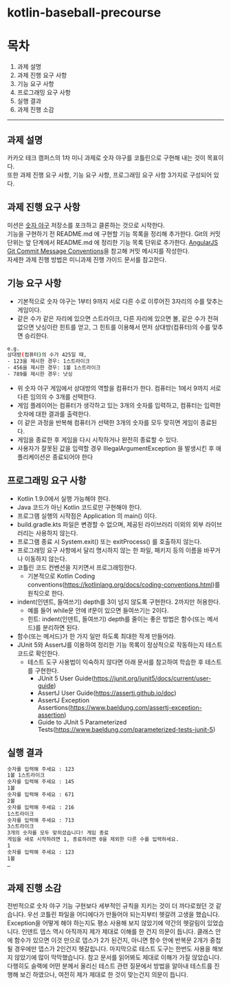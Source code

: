 # kotlin-baseball-precourse
# 목차
1. 과제 설명
2. 과제 진행 요구 사항
3. 기능 요구 사항  
4. 프로그래밍 요구 사항 
5. 실행 결과  
6. 과제 진행 소감  
***  

## 과제 설명     
카카오 테크 캠퍼스의 1차 미니 과제로 숫자 야구를 코틀린으로 구현해 내는 것이 목표이다.  
또한 과제 진행 요구 사항, 기능 요구 사항, 프로그래밍 요구 사항 3가지로 구성되어 있다.  

## 과제 진행 요구 사항  
미션은 [숫자 야구](https://github.com/next-step/kotlin-baseball-precourse/tree/main) 저장소를 포크하고 클론하는 것으로 시작한다.  
기능을 구현하기 전 README.md 에 구현할 기능 목록을 정리해 추가한다.
Git의 커밋 단위는 앞 단계에서 README.md 에 정리한 기능 목록 단위로 추가한다.
[AngularJS Git Commit Message Conventions](https://gist.github.com/stephenparish/9941e89d80e2bc58a153)을 참고해 커밋 메시지를 작성한다.  
자세한 과제 진행 방법은 미니과제 진행 가이드 문서를 참고한다.  

## 기능 요구 사항  
- 기본적으로 숫자 야구는 1부터 9까지 서로 다른 수로 이루어진 3자리의 수를 맞추는 게임이다.
- 같은 수가 같은 자리에 있으면 스트라이크, 다른 자리에 있으면 볼, 같은 수가 전혀 없으면 낫싱이란 힌트를 얻고, 그 힌트를 이용해서 먼저 상대방(컴퓨터)의
  수를 맞추면 승리한다.
```bash
e.g.
상대방(컴퓨터)의 수가 425일 때,
- 123을 제시한 경우: 1스트라이크
- 456을 제시한 경우: 1볼 1스트라이크
- 789를 제시한 경우: 낫싱
```
- 위 숫자 야구 게임에서 상대방의 역할을 컴퓨터가 한다. 컴퓨터는 1에서 9까지 서로 다른 임의의 수 3개를 선택한다. 
- 게임 플레이어는 컴퓨터가 생각하고 있는 3개의 숫자를 입력하고, 컴퓨터는 입력한 숫자에 대한 결과를 출력한다.
- 이 같은 과정을 반복해 컴퓨터가 선택한 3개의 숫자를 모두 맞히면 게임이 종료된다.
- 게임을 종료한 후 게임을 다시 시작하거나 완전히 종료할 수 있다.
- 사용자가 잘못된 값을 입력할 경우 IllegalArgumentException 을 발생시킨 후 애플리케이션은 종료되어야 한다

## 프로그래밍 요구 사항  
- Kotlin 1.9.0에서 실행 가능해야 한다.
- Java 코드가 아닌 Kotlin 코드로만 구현해야 한다.
- 프로그램 실행의 시작점은 Application 의 main() 이다.
- build.gradle.kts 파일은 변경할 수 없으며, 제공된 라이브러리 이외의 외부 라이브러리는 사용하지 않는다.
- 프로그램 종료 시 System.exit() 또는 exitProcess() 를 호출하지 않는다.
- 프로그래밍 요구 사항에서 달리 명시하지 않는 한 파일, 패키지 등의 이름을 바꾸거나 이동하지 않는다.  
- 코틀린 코드 컨벤션을 지키면서 프로그래밍한다.
  + 기본적으로 Kotlin Coding conventions(https://kotlinlang.org/docs/coding-conventions.html)를 원칙으로 한다.  
- indent(인덴트, 들여쓰기) depth를 3이 넘지 않도록 구현한다. 2까지만 허용한다. 
  + 예를 들어 while문 안에 if문이 있으면 들여쓰기는 2이다.
  + 힌트: indent(인덴트, 들여쓰기) depth를 줄이는 좋은 방법은 함수(또는 메서드)를 분리하면 된다.
- 함수(또는 메서드)가 한 가지 일만 하도록 최대한 작게 만들어라.
- JUnit 5와 AssertJ를 이용하여 정리한 기능 목록이 정상적으로 작동하는지 테스트 코드로 확인한다. 
  + 테스트 도구 사용법이 익숙하지 않다면 아래 문서를 참고하여 학습한 후 테스트를 구현한다. 
    + JUnit 5 User Guide(https://junit.org/junit5/docs/current/user-guide)
    + AssertJ User Guide(https://assertj.github.io/doc)
    + AssertJ Exception Assertions(https://www.baeldung.com/assertj-exception-assertion)
    + Guide to JUnit 5 Parameterized Tests(https://www.baeldung.com/parameterized-tests-junit-5)  

## 실행 결과
```bash
숫자를 입력해 주세요 : 123
1볼 1스트라이크
숫자를 입력해 주세요 : 145
1볼
숫자를 입력해 주세요 : 671
2볼
숫자를 입력해 주세요 : 216
1스트라이크
숫자를 입력해 주세요 : 713
3스트라이크
3개의 숫자를 모두 맞히셨습니다! 게임 종료
게임을 새로 시작하려면 1, 종료하려면 0을 제외한 다른 수를 입력하세요.
1
숫자를 입력해 주세요 : 123
1볼
…
```

## 과제 진행 소감
전반적으로 숫자 야구 기능 구현보다 세부적인 규칙을 지키는 것이 더 까다로웠던 것 같습니다.
우선 코틀린 파일을 어디에다가 만들어야 되는지부터 헷갈려 고생을 했습니다.
Exception을 어떻게 해야 하는지도 평소 사용해 보지 않았기에 약간의 헷갈림이 있었습니다.
인덴트 뎁스 역시 아직까지 제가 제대로 이해를 한 건지 의문이 듭니다. 클래스 안에 함수가 있으면
이것 만으로 뎁스가 2가 된건지, 아니면 함수 안에 반복문 2개가 중첩될 경우에만 뎁스가 2인건지
헷갈립니다.
마지막으로 테스트 도구는 한번도 사용을 해보지 않았기에 많이 막막했습니다. 참고 문서를
읽어봐도 제대로 이해가 가질 않았습니다. 다행히도 슬랙에 어떤 분께서 올리신 테스트 관련
질문에서 방법을 알아내 테스트를 진행해 보긴 하였으나, 여전히 제가 제대로 한 것이 맞는건지 의문이 듭니다.